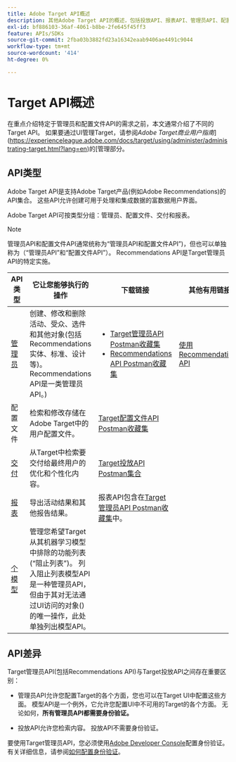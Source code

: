 ```yaml
---
title: Adobe Target API概述
description: 其他Adobe Target API的概述，包括投放API、报表API、管理员API、配置文件API、推荐API以及指向Postman集合的链接。
exl-id: bf886103-36af-4061-b8be-2fe645f45ff3
feature: APIs/SDKs
source-git-commit: 2fba03b3882fd23a16342eaab9406ae4491c9044
workflow-type: tm+mt
source-wordcount: '414'
ht-degree: 0%

---
```


# Target API概述

在重点介绍特定于管理员和配置文件API的需求之前，本文通常介绍了不同的Target API。 如果要通过UI管理Target，请参阅&#x200B;*Adobe Target商业用户指南*](https://experienceleague.adobe.com/docs/target/using/administer/administrating-target.html?lang=en)的[管理部分。

## API类型

Adobe Target API是支持Adobe Target产品(例如Adobe Recommendations)的API集合。 这些API允许创建可用于处理和集成数据的富数据用户界面。

Adobe Target API可按类型分组：管理员、配置文件、交付和报表。

>[!NOTE]
>
>管理员API和配置文件API通常统称为“管理员API和配置文件API”)，但也可以单独称为（“管理员API”和“配置文件API”）。 Recommendations API是Target管理员API的特定实施。

| API类型 | 它让您能够执行的操作 | 下载链接 | 其他有用链接 |
| --- | --- | --- |--- |
| [管理员](../administer/admin-api/admin-api-overview-new.md) | 创建、修改和删除活动、受众、选件和其他对象(包括Recommendations实体、标准、设计等)。 Recommendations API是一类管理员API。) | <UL><li>[Target管理员API Postman收藏集](https://developers.adobetarget.com/api/#admin-postman-collection)</li><li>[Recommendations API Postman收藏集](https://developer.adobe.com/target/administer/recommendations-api/#section/Postman)</li></UL> | [使用Recommendations API](../before-administer/recs-api/overview.md) |
| 配置文件 | 检索和修改存储在Adobe Target中的用户配置文件。 | [Target配置文件API Postman收藏集](https://developers.adobetarget.com/api/#profiles) |  |
| [交付](../implement/delivery-api/overview.md) | 从Target中检索要交付给最终用户的优化和个性化内容。 | [Target投放API Postman集合](/help/dev/before-implement/delivery-api-overview/getting-started.md#postman) |  |
| [报表](../administer/admin-api/admin-api-overview-new.md) | 导出活动结果和其他报告结果。 | 报表API包含在[Target管理员API Postman收藏集](https://developers.adobetarget.com/api/#admin-postman-collection)中。 |  |
| [个模型](../administer/models-api/models-api-overview.md) | 管理您希望Target从其机器学习模型中排除的功能列表(“阻止列表”)。 列入阻止列表模型API是一种管理员API，但由于其对无法通过UI访问的对象()的唯一操作，此处单独列出模型API。 |  |  |

## API差异

Target管理员API(包括Recommendations API)与Target投放API之间存在重要区别：

* 管理员API允许您配置Target的各个方面，您也可以在Target UI中配置这些方面。 模型API是一个例外，它允许您配置UI中不可用的Target的各个方面。 无论如何，**所有管理员API都需要身份验证。**

* 投放API允许您检索内容。 投放API不需要身份验证。

要使用Target管理员API，您必须使用[Adobe Developer Console](https://developer.adobe.com/console/home)配置身份验证。 有关详细信息，请参阅[如何配置身份验证](../before-administer/configure-authentication.md)。
